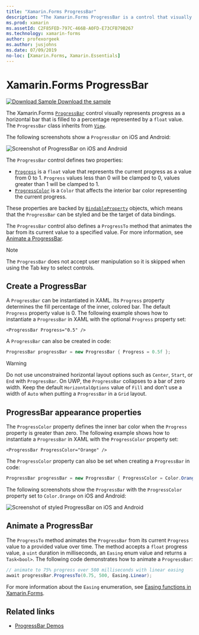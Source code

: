 ```yaml
---
title: "Xamarin.Forms ProgressBar"
description: "The Xamarin.Forms ProgressBar is a control that visually represents progress as a horizontal bar that is filled based on a float property."
ms.prod: xamarin
ms.assetId: C2F85FED-797C-466B-A0FD-E73CFB79B267
ms.technology: xamarin-forms
author: profexorgeek
ms.author: jusjohns
ms.date: 07/09/2019
no-loc: [Xamarin.Forms, Xamarin.Essentials]
---
```


# Xamarin.Forms ProgressBar
[![Download Sample](~/media/shared/download.png) Download the sample](https://docs.microsoft.com/samples/xamarin/xamarin-forms-samples/userinterface-progressbardemos/)

The Xamarin.Forms [`ProgressBar`](xref:Xamarin.Forms.ProgressBar) control visually represents progress as a horizontal bar that is filled to a percentage represented by a `float` value. The `ProgressBar` class inherits from [`View`](xref:Xamarin.Forms.View).

The following screenshots show a `ProgressBar` on iOS and Android:

![Screenshot of ProgressBar on iOS and Android](progressbar-images/progressbars-default.png "ProgressBar on iOS and Android")

The `ProgressBar` control defines two properties:

* [`Progress`](xref:Xamarin.Forms.ProgressBar.Progress) is a `float` value that represents the current progress as a value from 0 to 1. `Progress` values less than 0 will be clamped to 0, values greater than 1 will be clamped to 1.
* [`ProgressColor`](xref:Xamarin.Forms.ProgressBar.ProgressColor) is a `Color` that affects the interior bar color representing the current progress.

These properties are backed by [`BindableProperty`](xref:Xamarin.Forms.BindableProperty) objects, which means that the `ProgressBar` can be styled and be the target of data bindings.

The `ProgressBar` control also defines a `ProgressTo` method that animates the bar from its current value to a specified value. For more information, see [Animate a ProgressBar](#animate-a-progressbar).

> [!NOTE]
> The `ProgressBar` does not accept user manipulation so it is skipped when using the Tab key to select controls.

## Create a ProgressBar

A `ProgressBar` can be instantiated in XAML. Its `Progress` property determines the fill percentage of the inner, colored bar. The default `Progress` property value is 0. The following example shows how to instantiate a `ProgressBar` in XAML with the optional `Progress` property set:

```xaml
<ProgressBar Progress="0.5" />
```

A `ProgressBar` can also be created in code:

```csharp
ProgressBar progressBar = new ProgressBar { Progress = 0.5f };
```

> [!WARNING]
> Do not use unconstrained horizontal layout options such as `Center`, `Start`, or `End` with `ProgressBar`. On UWP, the `ProgressBar` collapses to a bar of zero width. Keep the default `HorizontalOptions` value of `Fill` and don't use a width of `Auto` when putting a `ProgressBar` in a `Grid` layout.

## ProgressBar appearance properties

The `ProgressColor` property defines the inner bar color when the `Progress` property is greater than zero. The following example shows how to instantiate a `ProgressBar` in XAML with the `ProgressColor` property set:

```xaml
<ProgressBar ProgressColor="Orange" />
```

The `ProgressColor` property can also be set when creating a `ProgressBar` in code:

```csharp
ProgressBar progressBar = new ProgressBar { ProgressColor = Color.Orange };
```

The following screenshots show the `ProgressBar` with the `ProgressColor` property set to `Color.Orange` on iOS and Android:

![Screenshot of styled ProgressBar on iOS and Android](progressbar-images/progressbars-styled.png "Styled ProgressBar on iOS and Android")

## Animate a ProgressBar

The `ProgressTo` method animates the `ProgressBar` from its current `Progress` value to a provided value over time. The method accepts a `float` progress value, a `uint` duration in milliseconds, an `Easing` enum value and returns a `Task<bool>`. The following code demonstrates how to animate a `ProgressBar`:

```csharp
// animate to 75% progress over 500 milliseconds with linear easing
await progressBar.ProgressTo(0.75, 500, Easing.Linear);
```

For more information about the `Easing` enumeration, see [Easing functions in Xamarin.Forms](~/xamarin-forms/user-interface/animation/easing.md).

## Related links

* [ProgressBar Demos](https://docs.microsoft.com/samples/xamarin/xamarin-forms-samples/userinterface-progressbardemos/)
